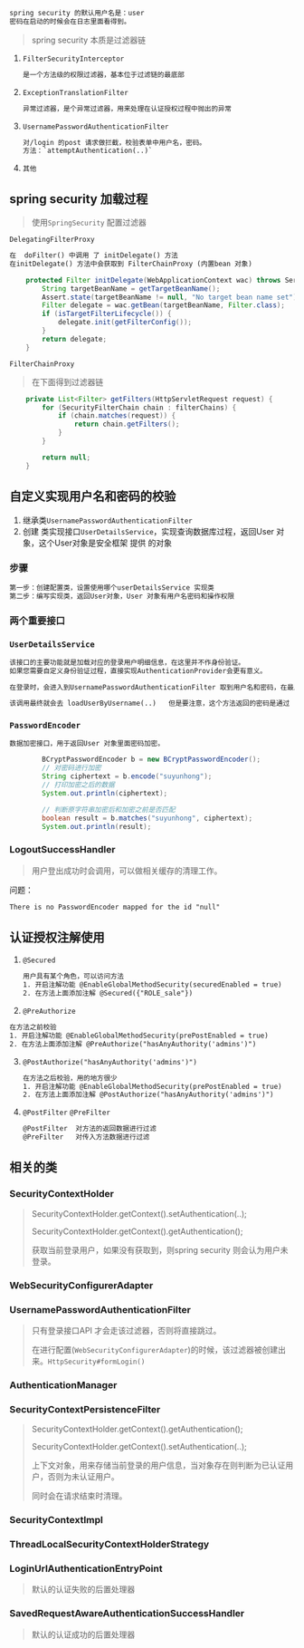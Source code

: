 







```txt
spring security 的默认用户名是：user
密码在启动的时候会在日志里面看得到。
```



> spring security 本质是过滤器链

1. `FilterSecurityInterceptor`

   ```txt
   是一个方法级的权限过滤器，基本位于过滤链的最底部
   ```

2. `ExceptionTranslationFilter`

   ```txt
   异常过滤器，是个异常过滤器，用来处理在认证授权过程中抛出的异常
   ```

3. `UsernamePasswordAuthenticationFilter`

   ```txt
   对/login 的post 请求做拦截，校验表单中用户名，密码。
   方法：`attemptAuthentication(..)`
   ```

4. `其他`



## spring security 加载过程

> 使用`SpringSecurity` 配置过滤器

`DelegatingFilterProxy`

```txt
在  doFilter() 中调用 了 initDelegate() 方法
在initDelegate() 方法中会获取到 FilterChainProxy (内置bean 对象)
```

```java
    protected Filter initDelegate(WebApplicationContext wac) throws ServletException {
        String targetBeanName = getTargetBeanName();
        Assert.state(targetBeanName != null, "No target bean name set");
        Filter delegate = wac.getBean(targetBeanName, Filter.class);
        if (isTargetFilterLifecycle()) {
            delegate.init(getFilterConfig());
        }
        return delegate;
    }
```



`FilterChainProxy`

> 在下面得到过滤器链

```java
	private List<Filter> getFilters(HttpServletRequest request) {
		for (SecurityFilterChain chain : filterChains) {
			if (chain.matches(request)) {
				return chain.getFilters();
			}
		}

		return null;
	}
```





## 自定义实现用户名和密码的校验

1. 继承类`UsernamePasswordAuthenticationFilter`
2. 创建 类实现接口`UserDetailsService`，实现查询数据库过程，返回User 对象，这个User对象是安全框架 提供 的对象

### 步骤

```txt
第一步：创建配置类，设置使用哪个userDetailsService 实现类
第二步：编写实现类，返回User对象，User 对象有用户名密码和操作权限
```



### 两个重要接口

### `UserDetailsService`

```txt
该接口的主要功能就是加载对应的登录用户明细信息，在这里并不作身份验证。
如果您需要自定义身份验证过程，直接实现AuthenticationProvider会更有意义。

在登录时，会进入到UsernamePasswordAuthenticationFilter 取到用户名和密码，在最后调用this.getAuthenticationManager().authenticate(authRequest) 

该调用最终就会去 loadUserByUsername(..)   但是要注意，这个方法返回的密码是通过  PasswordEncoder 接口加密过的。
```

### `PasswordEncoder`

```txt
数据加密接口，用于返回User 对象里面密码加密。
```

```java
        BCryptPasswordEncoder b = new BCryptPasswordEncoder();
        // 对密码进行加密
        String ciphertext = b.encode("suyunhong");
        // 打印加密之后的数据
        System.out.println(ciphertext);

        // 判断原字符串加密后和加密之前是否匹配
        boolean result = b.matches("suyunhong", ciphertext);
        System.out.println(result);
```



### LogoutSuccessHandler

> 用户登出成功时会调用，可以做相关缓存的清理工作。



问题：

```txt
There is no PasswordEncoder mapped for the id "null"
```



## 认证授权注解使用

1. `@Secured`

   ```txt
   用户具有某个角色，可以访问方法
   1. 开启注解功能 @EnableGlobalMethodSecurity(securedEnabled = true)
   2. 在方法上面添加注解 @Secured({"ROLE_sale"})
   ```

2. `@PreAuthorize`

```txt
在方法之前校验
1. 开启注解功能 @EnableGlobalMethodSecurity(prePostEnabled = true)
2. 在方法上面添加注解 @PreAuthorize("hasAnyAuthority('admins')")
```

3. `@PostAuthorize("hasAnyAuthority('admins')")`

   ```txt
   在方法之后校验，用的地方很少
   1. 开启注解功能 @EnableGlobalMethodSecurity(prePostEnabled = true)
   2. 在方法上面添加注解 @PostAuthorize("hasAnyAuthority('admins')")
   ```

   

4. `@PostFilter` `@PreFilter`

   ```txt
   @PostFilter  对方法的返回数据进行过滤
   @PreFilter   对传入方法数据进行过滤
   ```

   

## 相关的类

### SecurityContextHolder

> SecurityContextHolder.getContext().setAuthentication(..);
>
> SecurityContextHolder.getContext().getAuthentication();
>
> 获取当前登录用户，如果没有获取到，则spring security 则会认为用户未登录。

### WebSecurityConfigurerAdapter

### UsernamePasswordAuthenticationFilter

> 只有登录接口API 才会走该过滤器，否则将直接跳过。
>
> 在进行配置(`WebSecurityConfigurerAdapter`)的时候，该过滤器被创建出来。`HttpSecurity#formLogin()`

### AuthenticationManager

### SecurityContextPersistenceFilter

> SecurityContextHolder.getContext().getAuthentication();
>
> SecurityContextHolder.getContext().setAuthentication(..);
>
> 上下文对象，用来存储当前登录的用户信息，当对象存在则判断为已认证用户，否则为未认证用户。
>
> 同时会在请求结束时清理。

### SecurityContextImpl

### ThreadLocalSecurityContextHolderStrategy

### LoginUrlAuthenticationEntryPoint

> 默认的认证失败的后置处理器

### SavedRequestAwareAuthenticationSuccessHandler

> 默认的认证成功的后置处理器